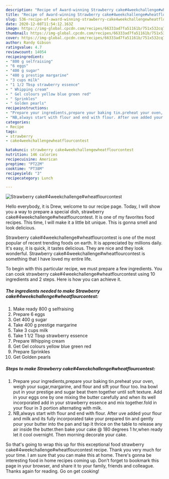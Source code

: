 ```yaml
---
description: "Recipe of Award-winning Strawberry cake#4weekchallenge#wheatflourcontest"
title: "Recipe of Award-winning Strawberry cake#4weekchallenge#wheatflourcontest"
slug: 536-recipe-of-award-winning-strawberry-cake4weekchallengewheatflourcontest
date: 2020-12-08T11:54:12.163Z
image: https://img-global.cpcdn.com/recipes/66333ad7fa51161b/751x532cq70/strawberry-cake4weekchallengewheatflourcontest-recipe-main-photo.jpg
thumbnail: https://img-global.cpcdn.com/recipes/66333ad7fa51161b/751x532cq70/strawberry-cake4weekchallengewheatflourcontest-recipe-main-photo.jpg
cover: https://img-global.cpcdn.com/recipes/66333ad7fa51161b/751x532cq70/strawberry-cake4weekchallengewheatflourcontest-recipe-main-photo.jpg
author: Randy Gibson
ratingvalue: 4.7
reviewcount: 14054
recipeingredient:
- "800 g selfraising"
- "6 eggs"
- "400 g sugar"
- "400 g prestige margarine"
- "3 cups milk"
- "1 1/2 Tbsp strawberry essence"
- " Whipping cream"
- " Gel colours yellow blue green red"
- " Sprinkles"
- " Golden pearls"
recipeinstructions:
- "Prepare your ingredients,prepare your baking tin.preheat your oven, weigh your sugar,margarine, and flour and sift your flour too. Ina bowl put in your prestige and sugar beat them together until soft texture. Add in your eggs one by one mixing the butter carefully and when its well incorporated add in your strawberry essence and mix together.fold in your flour in 3 portion alternating with milk."
- "NB,always start with flour and end with flour. After uve added your flour and milk and its fully incorporated take your prepared tin and gently pour your butter into the pan and tap it thrice on the table to release any air inside the butter.then bake your cake @ 180 degrees 1 hr,when ready let it cool overnight. Then morning decorate your cake."
categories:
- Recipe
tags:
- strawberry
- cake4weekchallengewheatflourcontest

katakunci: strawberry cake4weekchallengewheatflourcontest 
nutrition: 146 calories
recipecuisine: American
preptime: "PT22M"
cooktime: "PT38M"
recipeyield: "3"
recipecategory: Lunch

---
```



![Strawberry cake#4weekchallenge#wheatflourcontest](https://img-global.cpcdn.com/recipes/66333ad7fa51161b/751x532cq70/strawberry-cake4weekchallengewheatflourcontest-recipe-main-photo.jpg)

Hello everybody, it is Drew, welcome to our recipe page. Today, I will show you a way to prepare a special dish, strawberry cake#4weekchallenge#wheatflourcontest. It is one of my favorites food recipes. This time, I will make it a little bit unique. This is gonna smell and look delicious.



Strawberry cake#4weekchallenge#wheatflourcontest is one of the most popular of recent trending foods on earth. It is appreciated by millions daily. It's easy, it is quick, it tastes delicious. They are nice and they look wonderful. Strawberry cake#4weekchallenge#wheatflourcontest is something that I have loved my entire life.


To begin with this particular recipe, we must prepare a few ingredients. You can cook strawberry cake#4weekchallenge#wheatflourcontest using 10 ingredients and 2 steps. Here is how you can achieve it.

<!--inarticleads1-->

##### The ingredients needed to make Strawberry cake#4weekchallenge#wheatflourcontest:

1. Make ready 800 g selfraising
1. Prepare 6 eggs
1. Get 400 g sugar
1. Take 400 g prestige margarine
1. Take 3 cups milk
1. Take 1 1/2 Tbsp strawberry essence
1. Prepare  Whipping cream
1. Get  Gel colours yellow blue green red
1. Prepare  Sprinkles
1. Get  Golden pearls




<!--inarticleads2-->

##### Steps to make Strawberry cake#4weekchallenge#wheatflourcontest:

1. Prepare your ingredients,prepare your baking tin.preheat your oven, weigh your sugar,margarine, and flour and sift your flour too. Ina bowl put in your prestige and sugar beat them together until soft texture. Add in your eggs one by one mixing the butter carefully and when its well incorporated add in your strawberry essence and mix together.fold in your flour in 3 portion alternating with milk.
1. NB,always start with flour and end with flour. After uve added your flour and milk and its fully incorporated take your prepared tin and gently pour your butter into the pan and tap it thrice on the table to release any air inside the butter.then bake your cake @ 180 degrees 1 hr,when ready let it cool overnight. Then morning decorate your cake.




So that's going to wrap this up for this exceptional food strawberry cake#4weekchallenge#wheatflourcontest recipe. Thank you very much for your time. I am sure that you can make this at home. There's gonna be interesting food in home recipes coming up. Don't forget to bookmark this page in your browser, and share it to your family, friends and colleague. Thanks again for reading. Go on get cooking!
